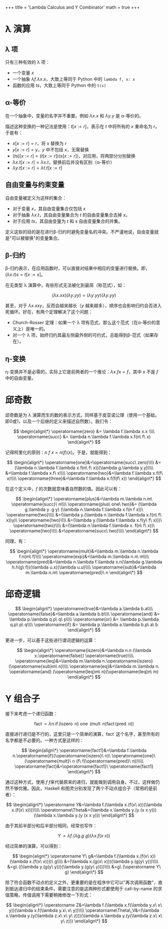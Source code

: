 +++
title = 'Lambda Calculus and Y Combinator'
math = true
+++

# λ 演算

## λ 项

只有三种有效的 λ 项：

-   一个变量 $x$
-   一个抽象 $\lambda f.\lambda x.x$，大致上等同于 Python 中的 `lambda f, x: x`
-   函数的应用 $ts$，大致上等同于 Python 中的 `t(s)`

## α-等价

在一个抽象中，变量的名字并不重要。例如 $\lambda x.x$ 和 $\lambda y.y$ 是 α-等价的。

描述这种变换的一种记法是使用：$t[x:=r]$，表示在 $t$ 中将所有的 $x$ 重命名为 $r$。于是有：

-   $x[x:=r]=r$，将 $x$ 替换为 $r$
-   $y[x:=r]=y$，$y$ 中不包括 $x$，无需替换
-   $(ts)[x:=r]=(t[x:=r])(s[x:=r])$，对应用，将两部分分别替换
-   $\lambda x.t[x:=r]=\lambda x.t$，替换前后并没有区别（α-等价）
-   $\lambda y.t[x:=r]=\lambda t.t[x:=r]$

## 自由变量与约束变量

自由变量被定义为这样的集合：

-   对于变量 $x$，其自由变量集合仅包括 $x$
-   对于抽象 $\lambda x.t$，其自由变量集合为 $t$ 的自由变量集合去掉 $x$。
-   对于应用 $ts$，其自由变量为 $t$ 和 $s$ 自由变量集合的并集。

定义这些的目的是在进行β-归约时避免变量名的冲突。不严谨地说，自由变量就是"可以被替换"的变量集合。

## β-归约

β-归约表示，在应用函数时，可以直接对结果中相应的变量进行替换。即，$(\lambda x.t)s=t[x:=s]$。

在无类型 λ 演算中，有些形式无法被化到最简（称范式），如：

$$
(\lambda x.xx)(\lambda y.yy) = (\lambda y.yy)(\lambda y.yy)
$$

甚至，对于 $\lambda x.xxy$，反而会越来越长（$y$ 越来越多），顺序也会影响归约会否进入死循环。好在，有两个定理解决了这个问题：

-   Church-Rosser 定理：如果一个 λ 项有范式，那么这个范式（在α-等价的意义上）是唯一的。
-   对一个 λ 项，始终归约其最左侧最外侧的可约式，总能得到β-范式（如果存在）。

## η-变换

η-变换并不是必需的，实际上它是前两者的一个推论：$\lambda x.f x=f$，其中 $x$ 不是 $f$ 中的自由变量。

# 邱奇数

邱奇数是为 λ 演算而生的数的表示方式，同样基于皮亚诺公理（使用一个基础，即0或1，以及一个后继的定义来描述自然数）。我们令：

$$
\begin{align\*} \operatorname{zero} &= \lambda f.\lambda x.x \\\\ \operatorname{succ} &= \lambda n.\lambda f.\lambda x.f(n\ f\ x) \end{align\*}
$$

记得柯里化的原则：$n\ f\ x=n(f)(x)$。于是，就能得到：

$$
\begin{align\*} \operatorname{one}&=\operatorname{succ\ zero}\\\\ &=(\lambda n.\lambda f.\lambda x.f(n\ f\ x))(\lambda g.\lambda y.y)\\\\ &=\lambda f.\lambda x.f\ x\\\\ \operatorname{two}&=\lambda f.\lambda x.f(f\ x)\\\\ \operatorname{three}&=\lambda f.\lambda x.f(f(f\ x)) \end{align\*}
$$

在这个定义中，$f$ 的次数就意味着自然数的值。因此可以有：

$$
\begin{align\*} \operatorname{plus}&=\lambda m.\lambda n.m\ \operatorname{succ}\ n\\\\ \operatorname{plus\ one\ two}&= (\lambda g.\lambda y. g y) (\lambda n.\lambda f.\lambda x f(n f x))\ \operatorname{two}\\\\ &=(\lambda y.(\lambda n.\lambda f.\lambda x.f(n\ f\ x))y)\ \operatorname{two}\\\\ &=(\lambda y.(\lambda f.\lambda x.f(y\ f\ x)))\ \operatorname{two}\\\\ &=(\lambda n.\lambda f.\lambda x. f(n\ f\ x))\ \operatorname{two}\\\\ &=\operatorname{succ\ two}\\\\ \end{align\*}
$$

同理，有：

$$
\begin{align\*} \operatorname{mult}&=\lambda m.\lambda n.\lambda f.n(m\ f)\\\\ \operatorname{exp}&=\lambda m.\lambda n.n\ m\\\\ \operatorname{pred}&=\lambda n.\lambda f.\lambda x.n(\lambda g.\lambda h.h(g\ f))(\lambda u.x)(\lambda u.u)\\\\ \operatorname{sub}&=\lambda m.\lambda n.m\ \operatorname{pred}\ n \end{align\*}
$$

# 邱奇逻辑

$$
\begin{align\*} \operatorname{true}&=\lambda a.\lambda b.a\\\\ \operatorname{false}&=\lambda a.\lambda b.b\\\\ \operatorname{and} &= \lambda p.\lambda q.p\ q\ p\\\\ \operatorname{or} &= \lambda p.\lambda q.p\ p\ q\\\\ \operatorname{if} &= \lambda p.\lambda a.\lambda b.p\ a\ b \end{align\*}
$$

更进一步，可以基于这些进行谓词逻辑的运算：

$$
\begin{align\*} \operatorname{iszero}&=\lambda n.n (\lambda x.\operatorname{false}) \operatorname{true}\\\\ \operatorname{leq}&=\lambda m.\lambda n.\operatorname{iszero} (\operatorname{sub}m\ n)\\\\ \operatorname{eq}&=\lambda m.\lambda n. \operatorname{and} (\operatorname{leq}m\ n)(\operatorname{leq}n\ m) \end{align\*}
$$

# Y 组合子

接下来考虑一个递归函数：

$$
\operatorname{fact} = \lambda n.\operatorname{if}(\operatorname{iszero}\ n)\ \operatorname{one}\ (\operatorname{mult}\ n (\operatorname{fact}(\operatorname{pred}\ n))
$$

直接进行递归是不行的，这里只是一个简单的演算，$\operatorname{fact}$ 这个名字，甚至所有的名字都是不必要的。一种方式是这样的：

$$
\begin{align\*} \operatorname{fact1}&=\lambda f.\lambda n.\operatorname{if}(\operatorname{iszero}\ n)\ \operatorname{one}\ (\operatorname{mult}\ n (f\ f(\operatorname{pred}\ n))\\\\ \operatorname{fact}&=\operatorname{fact1}\ \operatorname{fact1} \end{align\*}
$$

通过这种方式，使用 $f\ f$来代替原来的递归，就能做到调用自身。不过，这样做仍然不够优雅。因此，Haskell 和图灵分别发现了两个不动点组合子（常用的是前者）：

$$
\begin{align\*} \operatorname Y&=\lambda f.(\lambda x.(f(x\ x))(\lambda x.(f(x\ x))))\\\\ \operatorname\Theta&=(\lambda x.\lambda y.(y (x x y))) (\lambda x.\lambda y.(y (x x y))) \end{align\*}
$$

由于其前半部分和后半部分相同，经常也写作：

$$
\operatorname Y=\lambda f.(\lambda g.g\ g)(\lambda x.f(x\ x))
$$

经过简单的演算，可以得到：

$$
\begin{align\*} \operatorname Y\ g&=\lambda f.(\lambda x.(f(x\ x))(\lambda x.(f(x\ x))))\ g\\\\ &=(\lambda x.(g(x\ x)))(\lambda y.(g(y\ y)))\\\\ &=g\ ((\lambda y.(g(y\ y)))(\lambda y.(g(y\ y))))\\\\ &=g\ (\operatorname Y\ g) \end{align\*}
$$

除了符合函数不动点的定义之外，更重要的是在程序中它可以"再次调用函数"，直到抵达递归中的结束条件。需要注意的是这两种形式都使用于 call-by-name 的求值策略，传值调用下需要稍微修改一下形式：

$$
\begin{align\*} \operatorname Z&=\lambda f.(\lambda x.f(\lambda y.x\ x\ y))(\lambda x.f(\lambda y.x\ x\ y))\\\\ \operatorname\Theta\_V&=(\lambda x.\lambda y.(y(\lambda z.x\ x\ y\ z)))(\lambda x.\lambda y.(y(\lambda z.x\ x\ y\ z))) \end{align\*}
$$
